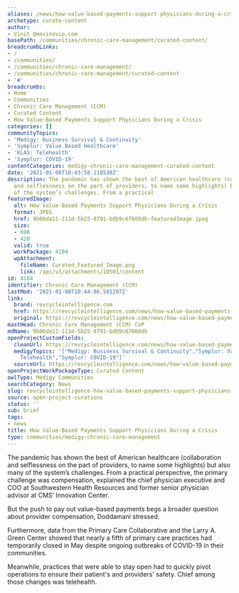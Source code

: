 ```yaml
---
aliases: /news/how-value-based-payments-support-physicians-during-a-crisis
archetype: curate-content
author:
- Vinit @maxinovip.com
basePath: /communities/chronic-care-management/curated-content/
breadcrumbLinks:
- /
- /communities/
- /communities/chronic-care-management/
- /communities/chronic-care-management/curated-content
- '#'
breadcrumbs:
- Home
- Communities
- Chronic Care Management (CCM)
- Curated Content
- How Value-Based Payments Support Physicians During a Crisis
categories: []
communityTopics:
- 'Medigy: Business Survival & Continuity'
- 'Symplur: Value Based Healthcare'
- 'KLAS: Telehealth'
- 'Symplur: COVID-19'
contentCategories: medigy-chronic-care-management-curated-content
date: '2021-01-08T10:43:58.118538Z'
description: The pandemic has shown the best of American healthcare (collaboration
  and selflessness on the part of providers, to name some highlights) but also many
  of the system’s challenges. From a practical
featuredImage:
  alt: How Value-Based Payments Support Physicians During a Crisis
  format: JPEG
  href: 9b06da11-111d-5b25-8791-bdb9c67668db-featuredImage.jpeg
  size:
  - 690
  - 420
  valid: true
  workPackage: 4184
  wpAttachment:
    fileName: Curated_Featured_Image.png
    link: /api/v3/attachments/10501/content
id: 4184
identifier: Chronic Care Management (CCM)
lastMod: '2021-01-08T10:44:06.501207Z'
link:
  brand: revcycleintelligence.com
  href: https://revcycleintelligence.com/news/how-value-based-payments-support-physicians-during-a-crisis
  original: https://revcycleintelligence.com/news/how-value-based-payments-support-physicians-during-a-crisis
mastHead: Chronic Care Management (CCM) CoP
mdName: 9b06da11-111d-5b25-8791-bdb9c67668db
openProjectCustomFields:
  cleanUrl: https://revcycleintelligence.com/news/how-value-based-payments-support-physicians-during-a-crisis
  medigyTopics: '["Medigy: Business Survival & Continuity","Symplur: Value Based Healthcare","KLAS:
    Telehealth","Symplur: COVID-19"]'
  sourceUrl: https://revcycleintelligence.com/news/how-value-based-payments-support-physicians-during-a-crisis
openProjectWorkPackageType: Curated Content
owlType: Medigy Communities
searchCategory: News
slug: revcycleintelligence-how-value-based-payments-support-physicians-during-a-crisis
source: open-project-curations
status: ''
sub: brief
tags:
- news
title: How Value-Based Payments Support Physicians During a Crisis
type: communities/medigy-chronic-care-management
---
```


<p>The pandemic has shown the best of American healthcare (collaboration and selflessness on the part of providers, to name some highlights) but also many of the system’s challenges. From a practical perspective, the primary challenge was compensation, explained the chief physician executive and COO at Southwestern Health Resources and former senior physician advisor at CMS’ Innovation Center.</p><p>But the push to pay out value-based payments begs a broader question about provider compensation, Doddamani stressed.</p><p>Furthermore, data from the Primary Care Collaborative and the Larry A. Green Center showed that nearly a fifth of primary care practices had temporarily closed in May despite ongoing outbreaks of COVID-19 in their communities.</p><p>Meanwhile, practices that were able to stay open had to quickly pivot operations to ensure their patient's and providers' safety. Chief among those changes was telehealth.</p>